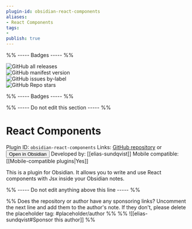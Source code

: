 ```yaml
---
plugin-id: obsidian-react-components
aliases:
- React Components
tags: 
- 
publish: true
---
```


%% ----- Badges ----- %%

![GitHub all releases](https://img.shields.io/github/downloads/elias-sundqvist/obsidian-react-components/total?color=573E7A&logo=github&style=for-the-badge)   
![GitHub manifest version](https://img.shields.io/github/manifest-json/v/elias-sundqvist/obsidian-react-components?color=573E7A&logo=github&style=for-the-badge)   
![GitHub issues by-label](https://img.shields.io/github/issues/elias-sundqvist/obsidian-react-components/help%20wanted?color=573E7A&logo=github&style=for-the-badge)   
![GitHub Repo stars](https://img.shields.io/github/stars/elias-sundqvist/obsidian-react-components?color=573E7A&logo=github&style=for-the-badge)

%% ----- Badges ----- %%

%% ----- Do not edit this section ----- %%

# React Components

Plugin ID: `obsidian-react-components`
Links: [GitHub repository](https://github.com/elias-sundqvist/obsidian-react-components) or [<button id=HH>Open in Obsidian</button>](obsidian://goto-plugin?id=obsidian-react-components)
Developed by: [[elias-sundqvist]]
Mobile compatible: [[Mobile-compatible plugins|Yes]]

This is a plugin for Obsidian. It allows you to write and use React components with Jsx inside your Obsidian notes.

%% ----- Do not edit anything above this line ----- %% 

%% Does the repository or author have any sponsoring links? Uncomment the next line and add them to the author's note. If they don't, please delete the placeholder tag: #placeholder/author %%
%% ![[elias-sundqvist#Sponsor this author]] %%
